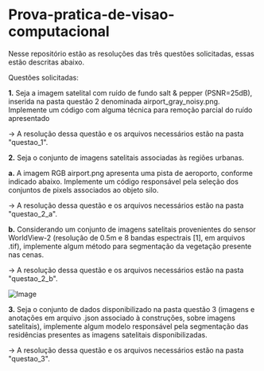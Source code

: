 # Prova-pratica-de-visao-computacional
Nesse repositório estão as resoluções das três questões solicitadas, essas estão descritas abaixo.

Questões solicitadas: 

**1.**	Seja a imagem satelital com ruído de fundo salt & pepper (PSNR=25dB), inserida na pasta questão 2 denominada airport_gray_noisy.png. Implemente um código com alguma técnica para remoção parcial do ruído apresentado

-> A resolução dessa questão e os arquivos necessários estão na pasta "questao_1".

**2.**	Seja o conjunto de imagens satelitais associadas às regiões urbanas.

**a.**	A imagem RGB airport.png apresenta uma pista de aeroporto, conforme indicado abaixo. Implemente um código responsável pela seleção dos conjuntos de pixels associados ao objeto silo.

-> A resolução dessa questão e os arquivos necessários estão na pasta "questao_2_a".

**b.**	Considerando um conjunto de imagens satelitais provenientes do sensor WorldView-2 (resolução de 0.5m e 8 bandas espectrais [1], em arquivos .tif), implemente algum método para segmentação da vegetação presente nas cenas.

-> A resolução dessa questão e os arquivos necessários estão na pasta "questao_2_b".

![Image](https://github.com/users/krol08/projects/2/assets/18285251/4ab5ae79-896d-4b68-b7c3-11d13d14b119)



**3.**	Seja o conjunto de dados disponibilizado na pasta questão 3 (imagens e anotações em arquivo .json associado à construções, sobre imagens satelitais), implemente algum modelo responsável pela segmentação das residências presentes as imagens satelitais disponibilizadas.

-> A resolução dessa questão e os arquivos necessários estão na pasta "questao_3".
